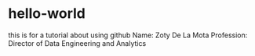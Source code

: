 # hello-world
this is for a tutorial about using github
Name:       Zoty De La Mota
Profession: Director of Data Engineering and Analytics
